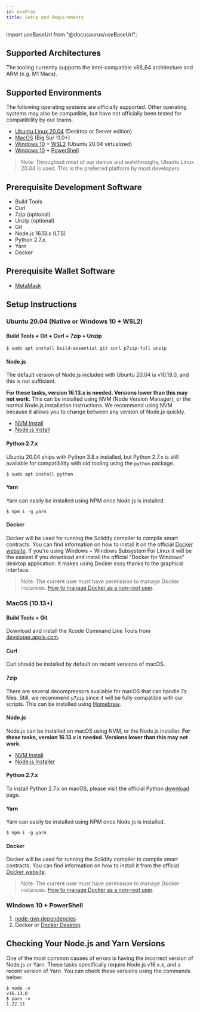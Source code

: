 ```yaml
---
id: evmPrep
title: Setup and Requirements
---
```

import useBaseUrl from "@docusaurus/useBaseUrl";

## Supported Architectures

The tooling currently supports the Intel-compatible x86\_64 architecture and ARM (e.g. M1 Macs).

## Supported Environments

The following operating systems are officially supported. Other operating systems may also be compatible, but have not officially been tested for compatibility by our teams.

* [Ubuntu Linux 20.04](https://ubuntu.com) (Desktop or Server edition)
* [MacOS](https://www.apple.com/macos/) (Big Sur 11.0+)
* [Windows 10](https://www.microsoft.com/en-us/windows) + [WSL2](https://docs.microsoft.com/en-us/windows/wsl/about) (Ubuntu 20.04 virtualized)
* [Windows 10](https://www.microsoft.com/en-us/windows) + [PowerShell](https://docs.microsoft.com/en-us/powershell/scripting/overview)

> Note: Throughout most of our demos and walkthroughs, Ubuntu Linux 20.04 is used. This is the preferred platform by most developers.

## Prerequisite Development Software

* Build Tools
* Curl
* 7zip (optional)
* Unzip (optional)
* Git
* Node.js 16.13.x (LTS)
* Python 2.7.x
* Yarn
* Docker

## Prerequisite Wallet Software

* [MetaMask](https://metamask.io/download.html)

## Setup Instructions

### Ubuntu 20.04 (Native or Windows 10 + WSL2)

#### Build Tools + Git + Curl + 7zip + Unzip

```
$ sudo apt install build-essential git curl p7zip-full unzip
```

#### Node.js

The default version of Node.js included with Ubuntu 20.04 is v10.19.0, and this is not sufficient.

**For these tasks, version 16.13.x is needed. Versions lower than this may not work.** This can be installed using NVM (Node Version Manager), or the normal Node.js installation instructions. We recommend using NVM because it allows you to change between any version of Node.js quickly.

* [NVM Install](https://github.com/nvm-sh/nvm#installing-and-updating)
* [Node.js Install](https://github.com/nodesource/distributions/blob/master/README.md#debinstall)

#### Python 2.7.x

Ubuntu 20.04 ships with Python 3.8.x installed, but Python 2.7.x is still available for compatibility with old tooling using the `python` package.

```
$ sudo apt install python
```

#### Yarn

Yarn can easily be installed using NPM once Node.js is installed.

```
$ npm i -g yarn
```

#### Docker

Docker will be used for running the Solidity compiler to compile smart contracts. You can find information on how to install it on the official [Docker website](https://docs.docker.com/get-docker/). If you're using Windows + Windows Subsystem For Linux it will be the easiest if you download and install the official "Docker for Windows" desktop application. It makes using Docker easy thanks to the graphical interface.

> Note: The current user must have permission to manage Docker instances. [How to manage Docker as a non-root user](https://docs.docker.com/engine/install/linux-postinstall/).

### MacOS (10.13+)

#### Build Tools + Git

Download and install the Xcode Command Line Tools from [developer.apple.com](https://developer.apple.com/library/archive/technotes/tn2339/).

#### Curl

Curl should be installed by default on recent versions of macOS.

#### 7zip

There are several decompressors available for macOS that can handle 7z files. Still, we recommend `p7zip` since it will be fully compatible with our scripts. This can be installed using [Homebrew](https://formulae.brew.sh/formula/p7zip).

#### Node.js

Node.js can be installed on macOS using NVM, or the Node.js installer. **For these tasks, version 16.13.x is needed. Versions lower than this may not work.**

* [NVM Install](https://github.com/nvm-sh/nvm#installing-and-updating)
* [Node.js Installer](https://nodejs.org/en/download/)

#### Python 2.7.x

To install Python 2.7.x on macOS, please visit the official Python [download](https://www.python.org/downloads/release/python-2718/) page.

#### Yarn

Yarn can easily be installed using NPM once Node.js is installed.

```
$ npm i -g yarn
```

#### Docker

Docker will be used for running the Solidity compiler to compile smart contracts. You can find information on how to install it from the official [Docker website](https://docs.docker.com/get-docker/).

> Note: The current user must have permission to manage Docker instances. [How to manage Docker as a non-root user](https://docs.docker.com/engine/install/linux-postinstall/).

### Windows 10 + PowerShell

1. [node-gyp dependencies](https://github.com/nodejs/node-gyp#on-windows)
2. Docker or [Docker Desktop](https://docs.docker.com/desktop/windows/install/)

## Checking Your Node.js and Yarn Versions

One of the most common causes of errors is having the incorrect version of Node.js or Yarn. These tasks specifically require Node.js v16.x.x, and a recent version of Yarn. You can check these versions using the commands below:

```
$ node -v
v16.13.0
$ yarn -v
1.22.11
```